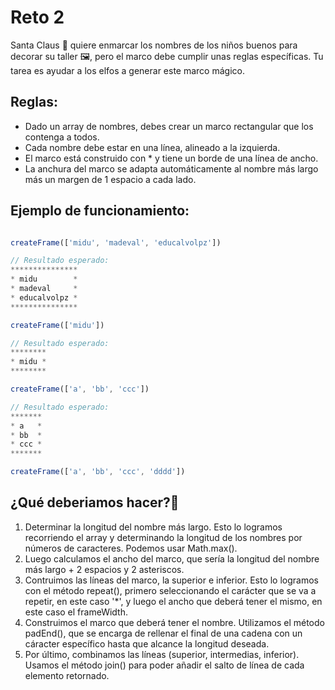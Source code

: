 # Reto 2

Santa Claus 🎅 quiere enmarcar los nombres de los niños buenos para decorar su taller 🖼️, pero el marco debe cumplir unas reglas específicas. Tu tarea es ayudar a los elfos a generar este marco mágico.

## Reglas:

- Dado un array de nombres, debes crear un marco rectangular que los contenga a todos.
- Cada nombre debe estar en una línea, alineado a la izquierda.
- El marco está construido con \* y tiene un borde de una línea de ancho.
- La anchura del marco se adapta automáticamente al nombre más largo más un margen de 1 espacio a cada lado.

## Ejemplo de funcionamiento:

```javascript

createFrame(['midu', 'madeval', 'educalvolpz'])

// Resultado esperado:
***************
* midu        *
* madeval     *
* educalvolpz *
***************

createFrame(['midu'])

// Resultado esperado:
********
* midu *
********

createFrame(['a', 'bb', 'ccc'])

// Resultado esperado:
*******
* a   *
* bb  *
* ccc *
*******

createFrame(['a', 'bb', 'ccc', 'dddd'])

```


## ¿Qué deberiamos hacer?🤔

1. Determinar la longitud del nombre más largo. Esto lo logramos recorriendo el array y determinando la longitud de los nombres por números de caracteres. Podemos usar Math.max(). 
2. Luego calculamos el ancho del marco, que sería la longitud del nombre más largo + 2 espacios y 2 asteriscos.
3. Contruimos las líneas del marco, la superior e inferior. Esto lo logramos con el método repeat(), primero seleccionando el carácter que se va a repetir, en este caso '*', y luego el ancho que deberá tener el mismo, en este caso el frameWidth.
4. Construimos el marco que deberá tener el nombre. Utilizamos el método padEnd(), que se encarga de rellenar el final de una cadena con un cáracter específico hasta que alcance la longitud deseada. 
5. Por último, combinamos las líneas (superior, intermedias, inferior). Usamos el método join() para poder añadir el salto de línea de cada elemento retornado.